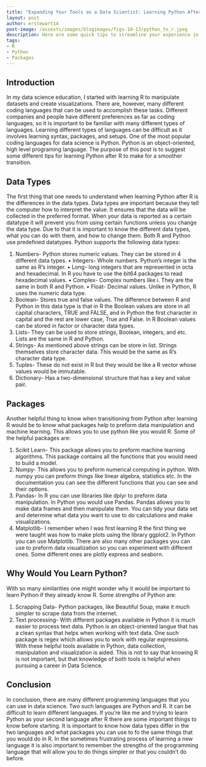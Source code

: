 ```yaml
---
title: "Expanding Your Tools as a Data Scientist: Learning Python After R"
layout: post
author: erstewart14
post-image: /assests/images/blogimages/figs-10-13/python_to_r.jpeg
description: Here are some quick tips to streamline your experience in learning Python after R. 
tags:
- R
- Python
- Packages
---
```

## Introduction
In my data science education, I started with learning R to manipulate datasets and create visualizations. There are, however, many different coding languages that can be used to accomplish these tasks. Different companies and people have different preferences as far as coding languages, so it is important to be familiar with many different types of languages. Learning different types of languages can be difficult as it involves learning syntax, packages, and setups. 
One of the most popular coding languages for data science is Python. Python is an object-oriented, high level programing language. The purpose of this post is to suggest some different tips for learning Python after R to make for a smoother transition. 
## Data Types
The first thing that one needs to understand when learning Python after R is the differences in the data types. Data types are important because they tell the computer how to interpret the value. It ensures that the data will be collected in the preferred format. When your data is reported as a certain datatype it will prevent you from using certain functions unless you change the data type. Due to that it is important to know the different data types, what you can do with them, and how to change them. Both R and Python use predefined datatypes. Python supports the following data types:
1.	Numbers- Python stores numeric values. They can be stored in 4 different data types. 
•	Integers- Whole numbers. Python’s integer is the same as R’s integer.
•	Long- long integers that are represented in octa and hexadecimal. In R you have to use the bit64 packages to read hexadecimal values. 
•	Complex- Complex numbers like i. They are the same in both R and Python.
•	Float- Decimal values. Unlike in Python, R uses the numeric data type.
2.	Boolean- Stores true and false values. The difference between R and Python in this data type is that in R the Boolean values are store in all capital characters, TRUE and FALSE, and in Python the first character in capital and the rest are lower case, True and False. In R Boolean values can be stored in factor or character data types.
3.	Lists- They can be used to store strings, Boolean, integers, and etc. Lists are the same in R and Python.
4.	Strings- As mentioned above strings can be store in list. Strings themselves store character data. This would be the same as R’s character data type.
5.	Tuples- These do not exist in R but they would be like a R vector whose values would be immutable.
6.	Dictionary- Has a two-dimensional structure that has a key and value pair.
## Packages
Another helpful thing to know when transitioning from Python after learning R would be to know what packages help to preform data manipulation and machine learning. This allows you to use python like you would R. Some of the helpful packages are:
1.	Scikit Learn- This package allows you to preform machine learning algorithms. This package contains all the functions that you would need to build a model. 
2.	Numpy- This allows you to preform numerical computing in python. With numpy you can preform things like linear algebra, statistics etc. In the documentation you can see the different functions that you can see and their options. 
3.	Pandas- In R you can use libraries like dplyr to preform data manipulation. In Python you would use Pandas. Pandas allows you to make data frames and then manipulate them. You can tidy your data set and determine what data you want to use to do calculations and make visualizations. 
4.	Matplotlib- I remember when I was first learning R the first thing we were taught was how to make plots using the library ggplot2. In Python you can use Matplotlib. There are also many other packages you can use to preform data visualization so you can experiment with different ones. Some different ones are plotly express and seaborn. 
## Why Would You Learn Python?
With so many similarities one might wonder why it would be important to learn Python if they already know R. Some strengths of Python are:
1.	Scrapping Data- Python packages, like Beautiful Soup, make it much simpler to scrape data from the internet.
2.	Text processing- With different packages available in Python it is much easier to process text data. Python is an object-oriented langue that has a clean syntax that helps when working with text data. One such package is regex which allows you to work with regular expressions. 
With these helpful tools available in Python, data collection, manipulation and visualization is aided. This is not to say that knowing R is not important, but that knowledge of both tools is helpful when pursuing a career in Data Science. 
## Conclusion
In conclusion, there are many different programming languages that you can use in data science. Two such languages are Python and R. It can be difficult to learn different languages. If you’re like me and trying to learn Python as your second language after R there are some important things to know before starting. It is important to know how data types differ in the two languages and what packages you can use to fo the same things that you would do in R. In the sometimes frustrating process of learning a new language it is also important to remember the strengths of the programming language that will allow you to do things simpler or that you couldn’t do before.  

